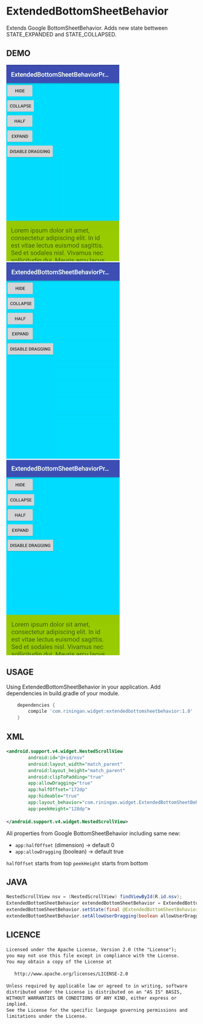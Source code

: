 # ExtendedBottomSheetBehavior
Extends Google BottomSheetBehavior.
Adds new state bettween STATE_EXPANDED and STATE_COLLAPSED.

DEMO
---

![demo_preview](./demo/preview1.gif)
![demo_preview](./demo/preview2.gif)
![demo_preview](./demo/preview3.gif)

USAGE
---

Using ExtendedBottomSheetBehavior in your application.
Add dependencies in build.gradle of your module.

```groovy
	dependencies {
		compile 'com.riningan.widget:extendedbottomsheetbehavior:1.0'
	}
```

XML
-----

```xml
<android.support.v4.widget.NestedScrollView
        android:id="@+id/nsv"
        android:layout_width="match_parent"
        android:layout_height="match_parent"
        android:clipToPadding="true"
        app:allowDragging="true"
        app:halfOffset="172dp"
        app:hideable="true"
        app:layout_behavior="com.riningan.widget.ExtendedBottomSheetBehavior"
        app:peekHeight="128dp">
        
</android.support.v4.widget.NestedScrollView>
```
All properties from Google BottomSheetBehavior including same new:

* `app:halfOffset`              (dimension)    -> default 0
* `app:allowDragging`           (boolean)      -> default true

`halfOffset` starts from top 
`peekHeight` starts from bottom 

JAVA
-----

```java
NestedScrollView nsv = (NestedScrollView) findViewById(R.id.nsv);
ExtendedBottomSheetBehavior extendedBottomSheetBehavior = ExtendedBottomSheetBehavior.from(nsv);
extendedBottomSheetBehavior.setState(final @ExtendedBottomSheetBehavior.State int state);
extendedBottomSheetBehavior.setAllowUserDragging(boolean allowUserDragging);
```

LICENCE
-----

  	Licensed under the Apache License, Version 2.0 (the "License");
	you may not use this file except in compliance with the License.
	You may obtain a copy of the License at
	
	   http://www.apache.org/licenses/LICENSE-2.0
	
	Unless required by applicable law or agreed to in writing, software
	distributed under the License is distributed on an "AS IS" BASIS,
	WITHOUT WARRANTIES OR CONDITIONS OF ANY KIND, either express or implied.
	See the License for the specific language governing permissions and
	limitations under the License.
